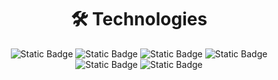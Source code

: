 <h1 align="center">🛠 Technologies</h1>

<div align="center">

![Static Badge](https://img.shields.io/badge/python-0d1117?style=for-the-badge&logo=python)
![Static Badge](https://img.shields.io/badge/mysql-0d1117?style=for-the-badge&logo=mysql)
![Static Badge](https://img.shields.io/badge/sqlite-0d1117?style=for-the-badge&logo=sqlite)
![Static Badge](https://img.shields.io/badge/postgresql-0d1117?style=for-the-badge&logo=postgresql)
![Static Badge](https://img.shields.io/badge/redis-0d1117?style=for-the-badge&logo=redis)
![Static Badge](https://img.shields.io/badge/docker-0d1117?style=for-the-badge&logo=docker)
</div>
